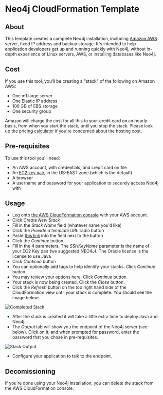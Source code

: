 Neo4j CloudFormation Template
=============================

About
-----

This template creates a complete Neo4j installation, including [Amazon AWS](http://aws.amazon.com/) server, fixed IP
address and backup storage.  It's intended to help application developers get up and running quickly with Neo4j,
without in-depth experience of Linux servers, AWS, or installing databases like Neo4j.

Cost
----

If you use this tool, you'll be creating a "stack" of the following on Amazon AWS:

* One m1.large server
* One Elastic IP address
* 100 GB of EBS storage
* One security group

Amazon will charge the cost for all this to your credit card on an hourly basis, from when you start the stack, until you stop the stack.
Please look up the [pricing calculator](http://calculator.s3.amazonaws.com/calc5.html) if you're concerned about
the hosting cost.

Pre-requisites
--------------

To use this tool you'll need:

* An AWS account, with credentials, and credit card on file
* An [EC2 key pair](https://github.com/neo4j-contrib/neo4j-puppet/blob/master/README.EC2_KEY.md), in the US-EAST zone (which is the default)
* A browser
* A username and password for your application to securely access Neo4j with

Usage
-----

* Log onto [the AWS CloudFormation console](https://console.aws.amazon.com/cloudformation/home?region=us-east-1) with your AWS account.
* Click _Create New Stack_
* Fill in the _Stack Name_ field (whatever name you'd like)
* Click the _Provide a template URL_ radio button
* Paste [this link](https://cloudformation.neo4j.org.s3.amazonaws.com/cf_template.json) into the field next to the button
* Click the _Continue_ button
* Fill in the 4 parameters.  The _SSHKeyName_ parameter is the name of your EC2 Key pair (we suggested NEO4J).  The Oracle license is the license to use Java
* Click _Continue_ button
* You can optionally add tags to help identify your stacks.  Click _Continue_ button.
* You may review your options here.  Click _Continue_ button.
* Your stack is now being created.  Click the _Close_ button.
* Click the _Refresh_ button on the top right hand side of the CloudFormation view until your stack is complete.  You should see the image below:

![Completed Stack](https://raw.github.com/neo4j-contrib/neo4j-puppet/master/images/complete_stack.jpg)

* After the stack is created it will take a little extra time to deploy Java and Neo4j.
* The _Output_ tab will show you the endpoint of the Neo4j server (see below).  Click on it, and when prompted for password, enter the password that you chose in pre-requisites.

![Stack Output](https://raw.github.com/neo4j-contrib/neo4j-puppet/master/images/output.jpg)

* Configure your application to talk to the endpoint.

Decomissioning
--------------

If you're done using your Neo4j installation, you can delete the stack from the AWS CloudFormation console.


